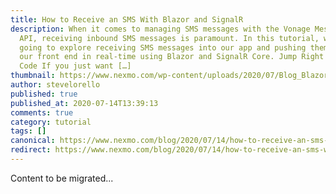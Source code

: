 ```yaml
---
title: How to Receive an SMS With Blazor and SignalR
description: When it comes to managing SMS messages with the Vonage Messaging
  API, receiving inbound SMS messages is paramount. In this tutorial, we’re
  going to explore receiving SMS messages into our app and pushing them out to
  our front end in real-time using Blazor and SignalR Core. Jump Right to the
  Code If you just want […]
thumbnail: https://www.nexmo.com/wp-content/uploads/2020/07/Blog_Blazor-SignalR_1200x600.png
author: stevelorello
published: true
published_at: 2020-07-14T13:39:13
comments: true
category: tutorial
tags: []
canonical: https://www.nexmo.com/blog/2020/07/14/how-to-receive-an-sms-with-blazor-and-signalr
redirect: https://www.nexmo.com/blog/2020/07/14/how-to-receive-an-sms-with-blazor-and-signalr
---
```

Content to be migrated...
